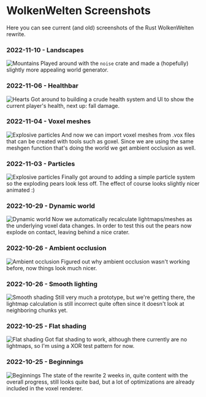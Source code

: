 # WolkenWelten Screenshots
Here you can see current (and old) screenshots of the Rust WolkenWelten rewrite.

### 2022-11-10 - Landscapes
![Mountains](./2022_11_10.jpg)
Played around with the `noise` crate and made a (hopefully) slightly more appealing
world generator.

### 2022-11-06 - Healthbar
![Hearts](./2022_11_06.jpg)
Got around to building a crude health system and UI to show the current player's health, next up:
fall damage.

### 2022-11-04 - Voxel meshes
![Explosive particles](./2022_11_04.jpg)
And now we can import voxel meshes from .vox files that can be created with tools such as
goxel. Since we are using the same meshgen function that's doing the world we get ambient occlusion
as well.

### 2022-11-03 - Particles
![Explosive particles](./2022_11_03.jpg)
Finally got around to adding a simple particle system so the exploding pears look less
off. The effect of course looks slightly nicer animated :)

### 2022-10-29 - Dynamic world
![Dynamic world](./2022_10_29.jpg)
Now we automatically recalculate lightmaps/meshes as the underlying voxel
data changes. In order to test this out the pears now explode on contact, leaving
behind a nice crater.

### 2022-10-26 - Ambient occlusion
![Ambient occlusion](./2022_10_26_ao.jpg)
Figured out why ambient occlusion wasn't working before, now things look much
nicer.

### 2022-10-26 - Smooth lighting
![Smooth shading](./2022_10_26.jpg)
Still very much a prototype, but we're getting there, the lightmap calculation is
still incorrect quite often since it doesn't look at neighboring chunks yet.

### 2022-10-25 - Flat shading
![Flat shading](./2022_10_25.png)
Got flat shading to work, although there currently are no lightmaps, so I'm using
a XOR test pattern for now.

### 2022-10-25 - Beginnings
![Beginnings](./2022_10_24.png)
The state of the rewrite 2 weeks in, quite content with the overall progress,
still looks quite bad, but a lot of optimizations are already included in the voxel
renderer.
